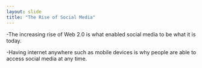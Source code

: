 ```yaml
---
layout: slide
title: "The Rise of Social Media"
---
```



-The increasing rise of Web 2.0 is what enabled social media to be what it is today.

-Having internet anywhere such as mobile devices is why people are able to access social media at any time.
